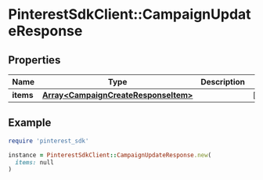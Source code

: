# PinterestSdkClient::CampaignUpdateResponse

## Properties

| Name | Type | Description | Notes |
| ---- | ---- | ----------- | ----- |
| **items** | [**Array&lt;CampaignCreateResponseItem&gt;**](CampaignCreateResponseItem.md) |  | [optional] |

## Example

```ruby
require 'pinterest_sdk'

instance = PinterestSdkClient::CampaignUpdateResponse.new(
  items: null
)
```

